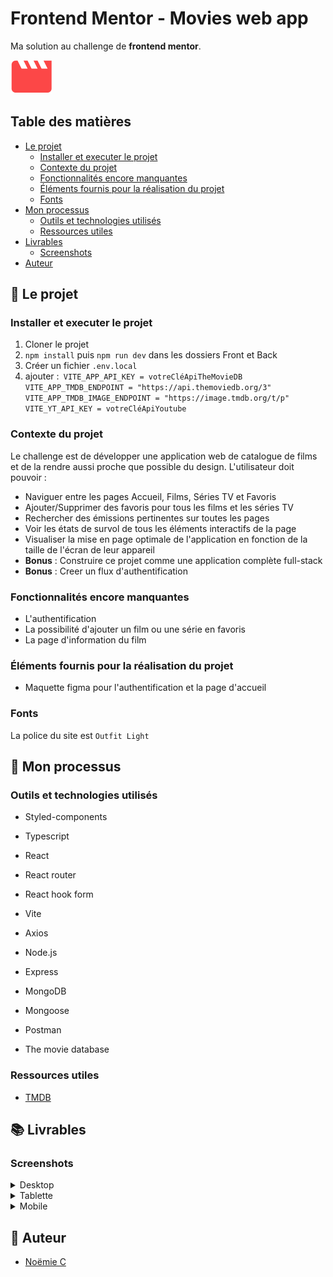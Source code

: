 # Frontend Mentor - Movies web app

Ma solution au challenge de __frontend mentor__.

![Logo](Front/src/assets/MovieIcon.svg) 

## Table des matières

- [Le projet](#le-projet)
  - [Installer et executer le projet](#installer-et-executer-le-projet)
  - [Contexte du projet](#contexte-du-projet)
  - [Fonctionnalités encore manquantes](#fonctionnalités-encore-manquantes)
  - [Éléments fournis pour la réalisation du projet](#éléments-fournis-pour-la-réalisation-du-projet)
  - [Fonts](#fonts)
- [Mon processus](#mon-processus)
  - [Outils et technologies utilisés](#outils-et-technologies-utilisés)
  - [Ressources utiles](#ressources-utiles)
- [Livrables](#livrables)
  - [Screenshots](#screenshots)
- [Auteur](#auteur)


## 🚀 Le projet

### Installer et executer le projet

1. Cloner le projet
2. `npm install` puis `npm run dev` dans les dossiers Front et Back
3. Créer un fichier `.env.local`
4. ajouter :`
VITE_APP_API_KEY = votreCléApiTheMovieDB
VITE_APP_TMDB_ENDPOINT = "https://api.themoviedb.org/3"
VITE_APP_TMDB_IMAGE_ENDPOINT = "https://image.tmdb.org/t/p"
VITE_YT_API_KEY = votreCléApiYoutube`  

### Contexte du projet

Le challenge est de développer une application web de catalogue de films et de la rendre aussi proche que possible du design. 
L'utilisateur doit pouvoir :

- Naviguer entre les pages Accueil, Films, Séries TV et Favoris
- Ajouter/Supprimer des favoris pour tous les films et les séries TV
- Rechercher des émissions pertinentes sur toutes les pages
- Voir les états de survol de tous les éléments interactifs de la page
- Visualiser la mise en page optimale de l'application en fonction de la taille de l'écran de leur appareil
- __Bonus__ : Construire ce projet comme une application complète full-stack
- __Bonus__ : Creer un flux d'authentification

### Fonctionnalités encore manquantes

- L'authentification
- La possibilité d'ajouter un film ou une série en favoris
- La page d'information du film

### Éléments fournis pour la réalisation du projet

- Maquette figma pour l'authentification et la page d'accueil

### Fonts

La police du site est `Outfit Light`

## 🔨 Mon processus

### Outils et technologies utilisés

- Styled-components
- Typescript
- React
- React router
- React hook form
- Vite
- Axios

- Node.js
- Express
- MongoDB
- Mongoose
- Postman

- The movie database

### Ressources utiles

- [TMDB](https://www.themoviedb.org/?language=fr)

## 📚 Livrables

### Screenshots

<details>
  <summary>Desktop</summary>
  <p align="center">
    <img src="" alt=""/>
  </p>
  <p align="center">
    <img src="" alt=""/>
  </p>
</details>

<details>
  <summary>Tablette</summary>
  <p align="center">
    <img src="" alt=""/>
  </p>
  <p align="center">
    <img src="" alt=""/>
  </p>
</details>

<details>
  <summary>Mobile</summary>
  <p align="center">
    <img src="" alt=""/>
  </p>
  <p align="center">
    <img src="" alt=""/>
  </p>
</details>

## 👷 Auteur

- [Noëmie C](https://odymonie.netlify.app/)
